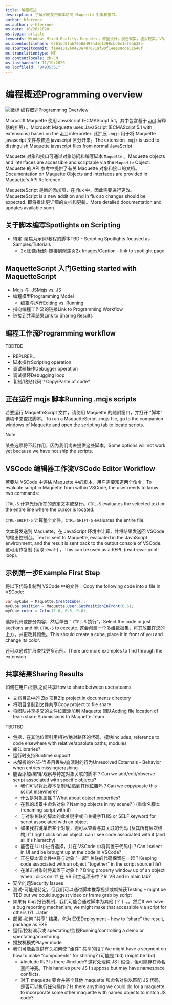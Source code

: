 ```yaml
---
title: 编程概述
description: 了解如何使用脚本访问 Maquette 对象和接口。
author: hferrone
ms.author: v-hferrone
ms.date: 10/26/2020
ms.topic: article
keywords: Windows Mixed Reality，Maquette，原型设计，混合现实，虚拟现实，VR，先生，反馈，反馈中心，bug
ms.openlocfilehash: 6761ed0fab70b0d497ad1e1398cbd6c1af6ab38b
ms.sourcegitcommit: fae413a2b0420e787671af90f14ee39cde51640f
ms.translationtype: MT
ms.contentlocale: zh-CN
ms.lasthandoff: 11/19/2020
ms.locfileid: "94935351"
---
```

# <a name="programming-overview"></a><span data-ttu-id="bd1a4-104">编程概述</span><span class="sxs-lookup"><span data-stu-id="bd1a4-104">Programming overview</span></span>

<!-- TODO(Harrison): Need consolidated logo with text -->

![徽标](../images/MaquetteIcon.png) <span data-ttu-id="bd1a4-106">编程概述</span><span class="sxs-lookup"><span data-stu-id="bd1a4-106">Programming Overview</span></span>

<span data-ttu-id="bd1a4-107">Microsoft Maquette 使用 JavaScript (ECMAScript 5.1，其中包含基于 [Jint](https://github.com/sebastienros/jint) 解释器的扩展) 。</span><span class="sxs-lookup"><span data-stu-id="bd1a4-107">Microsoft Maquette uses JavaScript (ECMAScript 5.1 with extensions) based on the [Jint](https://github.com/sebastienros/jint) interpreter.</span></span> <span data-ttu-id="bd1a4-108">此扩展 `.mqjs` 用于将 Maquette javascript 文件与普通 javascript 区分开来。</span><span class="sxs-lookup"><span data-stu-id="bd1a4-108">The extension `.mqjs` is used to distinguish Maquette javascript files from normal JavaScript.</span></span>

<!-- TODO(Stefan): Need more context and high-level explanation of Maquette objects, their accessible interfaces, and functionality. 
                   - What can they do and what problems can they solve?
                   - Is there a specific link to the Maquette object API that can be included here?  
-->
<span data-ttu-id="bd1a4-109">Maquette 对象和接口可通过对象访问和编写脚本 `Maquette` 。</span><span class="sxs-lookup"><span data-stu-id="bd1a4-109">Maquette objects and interfaces are accessible and scriptable via the `Maquette` Object.</span></span> <span data-ttu-id="bd1a4-110">Maquette 的 API 参考中提供了有关 Maquette 对象和接口的文档。</span><span class="sxs-lookup"><span data-stu-id="bd1a4-110">Documentation on Maquette Objects and interfaces are provided in Maquette's API Reference.</span></span>

<!-- TODO(Stefan): Link to roadmap information, which hasn't been documented yet. -->
<span data-ttu-id="bd1a4-111">MaquetteScript 是新的添加项，在 flux 中，因此需要进行更改。</span><span class="sxs-lookup"><span data-stu-id="bd1a4-111">MaquetteScript is a new addition and in flux so changes should be expected.</span></span> <span data-ttu-id="bd1a4-112">即将推出更详细的文档和更新。</span><span class="sxs-lookup"><span data-stu-id="bd1a4-112">More detailed documentation and updates available soon.</span></span>

<!-- TODO(Stefan): Is Spotlights a component or added functionality of Maquette? -->
## <a name="spotlights-on-scripting"></a><span data-ttu-id="bd1a4-113">关于脚本编写</span><span class="sxs-lookup"><span data-stu-id="bd1a4-113">Spotlights on Scripting</span></span>

* <span data-ttu-id="bd1a4-114">待定-聚焦为示例/教程的脚本</span><span class="sxs-lookup"><span data-stu-id="bd1a4-114">TBD - Scripting Spotlights focused as Samples/Tutorials</span></span>
  * <span data-ttu-id="bd1a4-115">2x 图像/标题–链接到聚焦页</span><span class="sxs-lookup"><span data-stu-id="bd1a4-115">2x Images/Caption – link to spotlight page</span></span>

<!-- TODO(Stefan): Each of these bullets need to be fleshed out. -->
## <a name="getting-started-with-maquettescript"></a><span data-ttu-id="bd1a4-116">MaquetteScript 入门</span><span class="sxs-lookup"><span data-stu-id="bd1a4-116">Getting started with MaquetteScript</span></span>

* <span data-ttu-id="bd1a4-117">Mqjs 与 .JS</span><span class="sxs-lookup"><span data-stu-id="bd1a4-117">Mqjs vs. JS</span></span>
* <span data-ttu-id="bd1a4-118">编程模型</span><span class="sxs-lookup"><span data-stu-id="bd1a4-118">Programming Model</span></span>
  * <span data-ttu-id="bd1a4-119">编辑与运行</span><span class="sxs-lookup"><span data-stu-id="bd1a4-119">Editing vs. Running</span></span>
* <span data-ttu-id="bd1a4-120">指向编程工作流的链接</span><span class="sxs-lookup"><span data-stu-id="bd1a4-120">Link to Programming Workflow</span></span>
* <span data-ttu-id="bd1a4-121">链接到共享结果</span><span class="sxs-lookup"><span data-stu-id="bd1a4-121">Link to Sharing Results</span></span>

## <a name="programming-workflow"></a><span data-ttu-id="bd1a4-122">编程工作流</span><span class="sxs-lookup"><span data-stu-id="bd1a4-122">Programming workflow</span></span>

<!-- TODO(Stefan): Which of these bullets are no longer TBD? We only want to include documentation on existing content. -->
<span data-ttu-id="bd1a4-123">TBD</span><span class="sxs-lookup"><span data-stu-id="bd1a4-123">TBD</span></span>
* <span data-ttu-id="bd1a4-124">REPL</span><span class="sxs-lookup"><span data-stu-id="bd1a4-124">REPL</span></span>
* <span data-ttu-id="bd1a4-125">脚本操作</span><span class="sxs-lookup"><span data-stu-id="bd1a4-125">Scripting operation</span></span>
* <span data-ttu-id="bd1a4-126">调试器操作</span><span class="sxs-lookup"><span data-stu-id="bd1a4-126">Debugger operation</span></span>
* <span data-ttu-id="bd1a4-127">调试循环</span><span class="sxs-lookup"><span data-stu-id="bd1a4-127">Debugging loop</span></span>
* <span data-ttu-id="bd1a4-128">复制/粘贴代码？</span><span class="sxs-lookup"><span data-stu-id="bd1a4-128">Copy/Paste of code?</span></span>

## <a name="running-mqjs-scripts"></a><span data-ttu-id="bd1a4-129">正在运行 mqjs 脚本</span><span class="sxs-lookup"><span data-stu-id="bd1a4-129">Running .mqjs scripts</span></span>

<!-- TODO(Stefan): Need screenshot -->
<span data-ttu-id="bd1a4-130">若要运行 MaquetteScript 文件，请使用 Maquette 的随附窗口，并打开 "脚本" 选项卡来查找脚本。</span><span class="sxs-lookup"><span data-stu-id="bd1a4-130">To run a MaquetteScript .mqjs file, go to the companion windows of Maquette and open the scripting tab to locate scripts.</span></span>

> [!NOTE] 
> <span data-ttu-id="bd1a4-131">某些选项将不起作用，因为我们尚未提供这些脚本。</span><span class="sxs-lookup"><span data-stu-id="bd1a4-131">Some options will not work yet because we have not ship the scripts.</span></span>

## <a name="vscode-editor-workflow"></a><span data-ttu-id="bd1a4-132">VSCode 编辑器工作流</span><span class="sxs-lookup"><span data-stu-id="bd1a4-132">VSCode Editor Workflow</span></span>

<span data-ttu-id="bd1a4-133">若要从 VSCode 中评估 Maquette 中的脚本，用户需要知道两个命令：</span><span class="sxs-lookup"><span data-stu-id="bd1a4-133">To evaluate script in Maquette from within VSCode, the user needs to know two commands:</span></span>

   <span data-ttu-id="bd1a4-134">`CTRL-5` 计算光标所在的选定文本或整行。</span><span class="sxs-lookup"><span data-stu-id="bd1a4-134">`CTRL-5` evaluates the selected text or the entire line where the cursor is located.</span></span> 

   <span data-ttu-id="bd1a4-135">`CTRL-SHIFT-5` 计算整个文件。</span><span class="sxs-lookup"><span data-stu-id="bd1a4-135">`CTRL-SHIFT-5` evaluates the entire file.</span></span>

<!-- TODO(Stefan): This could use a nice simple infographic of the REPL loop. -->
<span data-ttu-id="bd1a4-136">文本将发送到 Maquette，在 JavaScript 环境中计算，并将结果发送回 VSCode 的输出控制台。</span><span class="sxs-lookup"><span data-stu-id="bd1a4-136">Text is sent to Maquette, evaluated in the JavaScript environment, and the result is sent back to the output console of VSCode.</span></span> <span data-ttu-id="bd1a4-137">这可用作复制 (读取-eval-) 。</span><span class="sxs-lookup"><span data-stu-id="bd1a4-137">This can be used as a REPL (read-eval-print-loop).</span></span>

## <a name="example-first-step"></a><span data-ttu-id="bd1a4-138">示例第一步</span><span class="sxs-lookup"><span data-stu-id="bd1a4-138">Example First Step</span></span>

<!-- TODO(Stefan): What kind of file, a C# or .mqjs file? -->
<span data-ttu-id="bd1a4-139">将以下代码复制到 VSCode 中的文件：</span><span class="sxs-lookup"><span data-stu-id="bd1a4-139">Copy the following code into a file in VSCode:</span></span>

```csharp
var myCube = Maquette.CreateCube();
myCube.position = Maquette.User.GetPositionInFront(0.6);
myCube.color = Color(1.0, 0.5, 0.0);
```

<!-- TODO(Stefan): Need screenshot. -->
<span data-ttu-id="bd1a4-140">选择代码或部分内容，然后单击 " `CTRL-5` 执行"。</span><span class="sxs-lookup"><span data-stu-id="bd1a4-140">Select the code or just sections and hit `CTRL-5` to execute.</span></span> <span data-ttu-id="bd1a4-141">这会创建一个多维数据集，将其放置在您的上方，并更改其颜色。</span><span class="sxs-lookup"><span data-stu-id="bd1a4-141">This should create a cube, place it in front of you and change its color.</span></span>

<span data-ttu-id="bd1a4-142">还可以通过扩展查找更多示例。</span><span class="sxs-lookup"><span data-stu-id="bd1a4-142">There are more examples to find through the extension.</span></span>

## <a name="sharing-results"></a><span data-ttu-id="bd1a4-143">共享结果</span><span class="sxs-lookup"><span data-stu-id="bd1a4-143">Sharing Results</span></span>

<!-- TODO(Stefan): Need to fill in content/context for these bullets. If there's a lot of content, we might consider breaking this out into it's own doc. -->
<span data-ttu-id="bd1a4-144">如何在用户/团队之间共享</span><span class="sxs-lookup"><span data-stu-id="bd1a4-144">How to share between users/teams</span></span>
* <span data-ttu-id="bd1a4-145">文档目录中的 Zip 项目</span><span class="sxs-lookup"><span data-stu-id="bd1a4-145">Zip project in documents directory</span></span>
* <span data-ttu-id="bd1a4-146">将项目复制到文件共享</span><span class="sxs-lookup"><span data-stu-id="bd1a4-146">Copy project to file share</span></span>
* <span data-ttu-id="bd1a4-147">将团队共享提交的文件位置添加到 Maquette 团队</span><span class="sxs-lookup"><span data-stu-id="bd1a4-147">Adding file location of team share Submissions to Maquette Team</span></span>

<!-- TODO(Stefan): Need to break these out into their own sections and fill in the missing content/context. 
                   - Which of these is accessible now and not TBD?
-->
<span data-ttu-id="bd1a4-148">TBD</span><span class="sxs-lookup"><span data-stu-id="bd1a4-148">TBD</span></span>
* <span data-ttu-id="bd1a4-149">包括，在其他位置引用相对/绝对路径的代码，模块</span><span class="sxs-lookup"><span data-stu-id="bd1a4-149">Includes, reference to code elsewhere with relative/absolute paths, modules</span></span>
* <span data-ttu-id="bd1a4-150">库?</span><span class="sxs-lookup"><span data-stu-id="bd1a4-150">Libraries?</span></span>
* <span data-ttu-id="bd1a4-151">运行时支持</span><span class="sxs-lookup"><span data-stu-id="bd1a4-151">Runtime support</span></span>
* <span data-ttu-id="bd1a4-152">未解析的外部-当条目丢失/崩溃时的行为</span><span class="sxs-lookup"><span data-stu-id="bd1a4-152">Unresolved Externals - Behavior when entries missing/crashing</span></span>
* <span data-ttu-id="bd1a4-153">能否添加/编辑/观察与特定对象关联的脚本？</span><span class="sxs-lookup"><span data-stu-id="bd1a4-153">Can we add/edit/observe script associated with specific objects?</span></span>
  * <span data-ttu-id="bd1a4-154">我们可以将此脚本复制/粘贴到其他位置吗？</span><span class="sxs-lookup"><span data-stu-id="bd1a4-154">Can we copy/paste this script elsewhere?</span></span>
  * <span data-ttu-id="bd1a4-155">什么是对象属性？</span><span class="sxs-lookup"><span data-stu-id="bd1a4-155">What about object properties?</span></span>
  * <span data-ttu-id="bd1a4-156">在我的场景中命名对象？</span><span class="sxs-lookup"><span data-stu-id="bd1a4-156">Naming objects in my scene?</span></span> <span data-ttu-id="bd1a4-157">)  (重命名脚本</span><span class="sxs-lookup"><span data-stu-id="bd1a4-157">(renaming script with it)</span></span>
  * <span data-ttu-id="bd1a4-158">与对象关联的脚本的此关键字或自关键字</span><span class="sxs-lookup"><span data-stu-id="bd1a4-158">THIS or SELF keyword for script associated with an object</span></span>
  * <span data-ttu-id="bd1a4-159">如果我右键单击某个对象，则可以查看与其关联的代码 (及其所有层次结构) </span><span class="sxs-lookup"><span data-stu-id="bd1a4-159">If I right click on an object, can I see code associated with it (and all it's hierarchy)</span></span>
  * <span data-ttu-id="bd1a4-160">能否在 UI 中进行选择，并在 VSCode 中将其置于代码中？</span><span class="sxs-lookup"><span data-stu-id="bd1a4-160">Can I select in UI and be brought up at the code in VSCode?</span></span>
  * <span data-ttu-id="bd1a4-161">正在脚本源文件中将与对象 "一起" 关联的代码保留在一起？</span><span class="sxs-lookup"><span data-stu-id="bd1a4-161">Keeping code associated with an object "together" in the script source file?</span></span>
  * <span data-ttu-id="bd1a4-162">在单击对象时将其置于对象上？</span><span class="sxs-lookup"><span data-stu-id="bd1a4-162">Bring property window up of an object when I click on it?</span></span> <span data-ttu-id="bd1a4-163">在 VR 和主选项卡中？</span><span class="sxs-lookup"><span data-stu-id="bd1a4-163">In VR and in main tab?</span></span>
* <span data-ttu-id="bd1a4-164">安全问题</span><span class="sxs-lookup"><span data-stu-id="bd1a4-164">Security Issues</span></span>
* <span data-ttu-id="bd1a4-165">测试–可能是待定，但我们可以通过脚本推荐视频或帧捕获</span><span class="sxs-lookup"><span data-stu-id="bd1a4-165">Testing – might be TBD but we could suggest video or frame grab by script</span></span>
* <span data-ttu-id="bd1a4-166">如果有 bug 报告机制，我们可能会通过脚本为其他 (？ ) .。。然后</span><span class="sxs-lookup"><span data-stu-id="bd1a4-166">If we have a bug reporting mechanism, we might make that accessible via script for others (?) …later</span></span>
* <span data-ttu-id="bd1a4-167">部署-如何 "共享" 结果，包为 EXE</span><span class="sxs-lookup"><span data-stu-id="bd1a4-167">Deployment – how to “share” the result, package as EXE</span></span>
* <span data-ttu-id="bd1a4-168">运行/控制演示或 spectating/监视</span><span class="sxs-lookup"><span data-stu-id="bd1a4-168">Running/controlling a demo or spectating/monitoring</span></span>
* <span data-ttu-id="bd1a4-169">播放机模式</span><span class="sxs-lookup"><span data-stu-id="bd1a4-169">Player mode</span></span>
* <span data-ttu-id="bd1a4-170">我们可能会提供有关如何使 "组件" 共享的段？</span><span class="sxs-lookup"><span data-stu-id="bd1a4-170">We might have a segment on how to make “components” for sharing?</span></span> <span data-ttu-id="bd1a4-171"> (可能是 tbd) </span><span class="sxs-lookup"><span data-stu-id="bd1a4-171">(might  be tbd)</span></span>
  * <span data-ttu-id="bd1a4-172">#Include 吗？</span><span class="sxs-lookup"><span data-stu-id="bd1a4-172">Is there #include?</span></span> <span data-ttu-id="bd1a4-173">这将处理纯 JS I 假设，但可能存在命名空间冲突。</span><span class="sxs-lookup"><span data-stu-id="bd1a4-173">This handles pure JS I suppose but may have namespace conflicts.</span></span>
  * <span data-ttu-id="bd1a4-174">对于 maquette 要合并某个其他 maquette 和命名对象以匹配 JS 代码，是否可以执行任何操作？</span><span class="sxs-lookup"><span data-stu-id="bd1a4-174">Is there anything we could do for a maquette to incorporate some other maquette with named objects to match JS code?</span></span>
